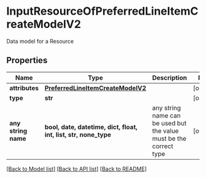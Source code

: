 # InputResourceOfPreferredLineItemCreateModelV2

Data model for a Resource

## Properties
Name | Type | Description | Notes
------------ | ------------- | ------------- | -------------
**attributes** | [**PreferredLineItemCreateModelV2**](PreferredLineItemCreateModelV2.md) |  | [optional] 
**type** | **str** |  | [optional] 
**any string name** | **bool, date, datetime, dict, float, int, list, str, none_type** | any string name can be used but the value must be the correct type | [optional]

[[Back to Model list]](../README.md#documentation-for-models) [[Back to API list]](../README.md#documentation-for-api-endpoints) [[Back to README]](../README.md)


